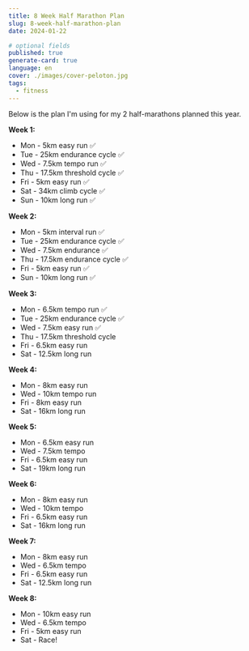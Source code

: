 ```yaml
---
title: 8 Week Half Marathon Plan
slug: 8-week-half-marathon-plan
date: 2024-01-22

# optional fields
published: true
generate-card: true
language: en
cover: ./images/cover-peloton.jpg
tags:
  - fitness
---
```


Below is the plan I'm using for my 2 half-marathons planned this year.

**Week 1:**

- Mon - 5km easy run ✅
- Tue - 25km endurance cycle ✅
- Wed - 7.5km tempo run ✅
- Thu - 17.5km threshold cycle ✅
- Fri - 5km easy run ✅
- Sat - 34km climb cycle ✅
- Sun - 10km long run ✅

**Week 2:**

- Mon - 5km interval run ✅
- Tue - 25km endurance cycle ✅
- Wed - 7.5km endurance ✅
- Thu - 17.5km endurance cycle ✅
- Fri - 5km easy run ✅
- Sun - 10km long run ✅

**Week 3:**

- Mon - 6.5km tempo run ✅
- Tue - 25km endurance cycle ✅
- Wed - 7.5km easy run ✅
- Thu - 17.5km threshold cycle 
- Fri - 6.5km easy run
- Sat - 12.5km long run

**Week 4:**

- Mon - 8km easy run
- Wed - 10km tempo run
- Fri - 8km easy run
- Sat - 16km long run

**Week 5:**

- Mon - 6.5km easy run
- Wed - 7.5km tempo
- Fri - 6.5km easy run
- Sat - 19km long run

**Week 6:**

- Mon - 8km easy run
- Wed - 10km tempo
- Fri - 6.5km easy run
- Sat - 16km long run

**Week 7:**

- Mon - 8km easy run
- Wed - 6.5km tempo
- Fri - 6.5km easy run
- Sat - 12.5km long run

**Week 8:**

- Mon - 10km easy run
- Wed - 6.5km tempo
- Fri - 5km easy run
- Sat - Race!